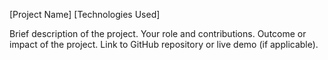 [Project Name]
[Technologies Used]

Brief description of the project.
Your role and contributions.
Outcome or impact of the project.
Link to GitHub repository or live demo (if applicable).